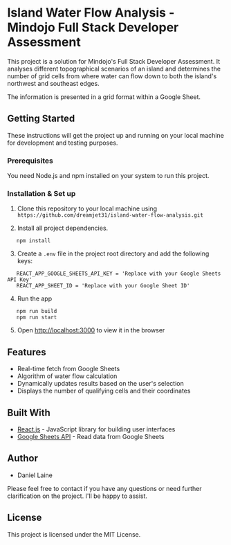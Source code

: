 # Island Water Flow Analysis - Mindojo Full Stack Developer Assessment

This project is a solution for Mindojo's Full Stack Developer Assessment. It analyses different topographical scenarios of an island and determines the number of grid cells from where water can flow down to both the island's northwest and southeast edges.

The information is presented in a grid format within a Google Sheet.

## Getting Started

These instructions will get the project up and running on your local machine for development and testing purposes.

### Prerequisites

You need Node.js and npm installed on your system to run this project.

### Installation & Set up

1. Clone this repository to your local machine using `https://github.com/dreamjet31/island-water-flow-analysis.git`

2. Install all project dependencies.

```
   npm install
```

3. Create a `.env` file in the project root directory and add the following keys:

```
   REACT_APP_GOOGLE_SHEETS_API_KEY = 'Replace with your Google Sheets API Key'
   REACT_APP_SHEET_ID = 'Replace with your Google Sheet ID'
```

4. Run the app

```
   npm run build
   npm run start
```

5. Open [http://localhost:3000](http://localhost:3000) to view it in the browser

## Features

- Real-time fetch from Google Sheets
- Algorithm of water flow calculation
- Dynamically updates results based on the user's selection
- Displays the number of qualifying cells and their coordinates

## Built With

- [React.js](https://reactjs.org/) - JavaScript library for building user interfaces
- [Google Sheets API](https://developers.google.com/sheets/api) - Read data from Google Sheets

## Author

- Daniel Laine

Please feel free to contact if you have any questions or need further clarification on the project. I'll be happy to assist.

## License

This project is licensed under the MIT License.
